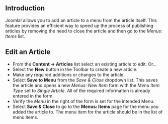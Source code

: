 <!-- Filename: J4.x:Adding_a_menu_link_in_an_article / Display title: Article: Save to Menu -->

## Introduction

Joomla! allows you to add an article to a menu from the article itself. This 
feature provides an efficient way to speed up the process of publishing articles 
by removing the need to close the article and then go to the *Menus: Items* list.

## Edit an Article

- From the **Content → Articles** list select an existing article to edit. Or...
- Select the **New** button in the Toolbar to create a new article.
- Make any required additions or changes to the article.
- Select **Save to Menu** from the *Save & Close* dropdown list. This saves
  the article and opens a new *Menus: New Item* form with the *Menu Item Type* 
  set to *Single Article*. All of the required information is already 
  entered in the form. 
- Verify the *Menu* in the right of the form is set for the intended Menu.
- Select **Save & Close** to go to the **Menus: Items** page for the menu you 
  added the article to. The menu item for the article should be in the list of 
  menu items.
